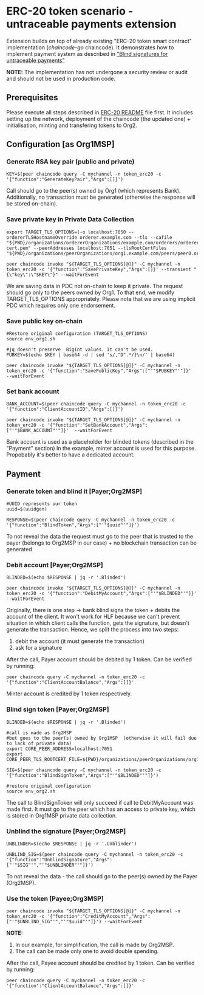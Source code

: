 # ERC-20 token scenario - untraceable payments extension

Extension builds on top of already existing "ERC-20 token smart contract" implementation (*chaincode-go* chaincode).
It demonstrates how to implement payment system as described in ["Blind signatures for untraceable payments"](http://www.hit.bme.hu/~buttyan/courses/BMEVIHIM219/2009/Chaum.BlindSigForPayment.1982.PDF)

**NOTE:**
The implementation has not undergone a security review or audit and should not be used in production code.

## Prerequisites 

Please execute all steps described in [ERC-20 README](README.md) file first. It includes setting up the network, deployment of the chaincode (the updated one) + initialisation, minting and transfering tokens to Org2.

## Configuration \[as Org1MSP]

### Generate RSA key pair (public and private) 
```
KEY=$(peer chaincode query -C mychannel -n token_erc20 -c '{"function":"GenerateKeyPair","Args":[]}')
```

Call should go to the peer(s) owned by Org1 (which represents Bank).
Additionally, no transaction must be generated (otherwise the response will be stored on-chain).

### Save private key in Private Data Collection
```
export TARGET_TLS_OPTIONS=(-o localhost:7050 --ordererTLSHostnameOverride orderer.example.com --tls --cafile "${PWD}/organizations/ordererOrganizations/example.com/orderers/orderer.example.com/msp/tlscacerts/tlsca.example.com-cert.pem" --peerAddresses localhost:7051 --tlsRootCertFiles "${PWD}/organizations/peerOrganizations/org1.example.com/peers/peer0.org1.example.com/tls/ca.crt")

peer chaincode invoke "${TARGET_TLS_OPTIONS[@]}" -C mychannel -n token_erc20 -c '{"function":"SavePrivateKey","Args":[]}' --transient "{\"key\":\"$KEY\"}" --waitForEvent
```

We are saving data in PDC not on-chain to keep it private. The request should go only to the peers owned by Org1. To that end, we modify TARGET_TLS_OPTIONS appropriately. 
Please note that we are using implicit PDC which requires only one endorsement.

### Save public key on-chain
```
#Restore original configuration (TARGET_TLS_OPTIONS)
source env_org1.sh 

#jq doesn't preserve  BigInt values. It can't be used.
PUBKEY=$(echo $KEY | base64 -d | sed 's/,"D".*/}\n/' | base64) 

peer chaincode invoke "${TARGET_TLS_OPTIONS[@]}" -C mychannel -n token_erc20 -c '{"function":"SavePublicKey","Args":["'"$PUBKEY"'"]}'  --waitForEvent
```

### Set bank account 
```
BANK_ACCOUNT=$(peer chaincode query -C mychannel -n token_erc20 -c '{"function":"ClientAccountID","Args":[]}')

peer chaincode invoke "${TARGET_TLS_OPTIONS[@]}" -C mychannel -n token_erc20 -c '{"function":"SetBankAccount","Args":["'"$BANK_ACCOUNT"'"]}'  --waitForEvent
```

Bank account is used as a placeholder for blinded tokens (described in the "Payment" section)
In the example, minter account is used for this purpose. Propobably it's better to have a dedicated account.

## Payment 

### Generate token and blind it \[Payer;Org2MSP]
```
#UUID represents our token
uuid=$(uuidgen)

RESPONSE=$(peer chaincode query -C mychannel -n token_erc20 -c '{"function":"BlindToken","Args":["'"$uuid"'"]}') 
```

To not reveal the data the request must go to the peer that is trusted to the payer (belongs to Org2MSP in our case) + no blockchain transaction can be generated

### Debit account \[Payer;Org2MSP]
```
BLINDED=$(echo $RESPONSE | jq -r '.Blinded')

peer chaincode invoke "${TARGET_TLS_OPTIONS[@]}" -C mychannel -n token_erc20 -c '{"function":"DebitMyAccount","Args":["'"$BLINDED"'"]}' --waitForEvent
```

Originally, there is one step -> bank blind signs the token + debits the account of the client. It won't work for HLF because we can't prevent situation in which client calls the function, gets the signature, but doesn't generate the transaction. Hence, we split the  process into two steps:
1. debit the account (it must generate the transaction)
2. ask for a signature

After the call, Payer account should be debited by 1 token. Can be  verified by running:
```
peer chaincode query -C mychannel -n token_erc20 -c '{"function":"ClientAccountBalance","Args":[]}'
```

Minter account is credited by 1 token respectively.

### Blind sign token \[Payer;Org2MSP]
```
BLINDED=$(echo $RESPONSE | jq -r '.Blinded')

#call is made as Org2MSP
#but goes to the peer(s) owned by Org1MSP  (otherwise it will fail due to lack of private data) 
export CORE_PEER_ADDRESS=localhost:7051 
export CORE_PEER_TLS_ROOTCERT_FILE=${PWD}/organizations/peerOrganizations/org1.example.com/peers/peer0.org1.example.com/tls/ca.crt

SIG=$(peer chaincode query -C mychannel -n token_erc20 -c '{"function":"BlindSignToken","Args":["'"$BLINDED"'"]}')

#restore original configuration
source env_org2.sh 
```

The call to BlindSignToken will only succeed if call to DebitMyAccount was made first. It must go to the peer which has an access to private key, which is stored in Org1MSP private data collection.

### Unblind the signature \[Payer;Org2MSP]
```
UNBLINDER=$(echo $RESPONSE | jq -r '.Unblinder')

UNBLIND_SIG=$(peer chaincode query -C mychannel -n token_erc20 -c '{"function":"UnblindSignature","Args":["'"$SIG"'","'"$UNBLINDER"'"]}')
```

To not reveal the data - the call should go to the peer(s) owned by the Payer (Org2MSP). 

### Use the token \[Payee;Org3MSP]
```
peer chaincode invoke "${TARGET_TLS_OPTIONS[@]}" -C mychannel -n token_erc20 -c '{"function":"CreditMyAccount","Args":["'"$UNBLIND_SIG"'","'"$uuid"'"]}') --waitForEvent
```

**NOTE:**
1. In our example, for simplification, the call is made by Org2MSP.
2. The call can be made only one to avoid double spending.

After the call, Payee account should be credited by 1 token. Can be  verified by running:
```
peer chaincode query -C mychannel -n token_erc20 -c '{"function":"ClientAccountBalance","Args":[]}'
```
